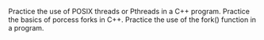 Practice the use of POSIX threads or Pthreads in a C++ program. Practice the basics of porcess forks in C++. Practice the use of the fork() function in a program.
